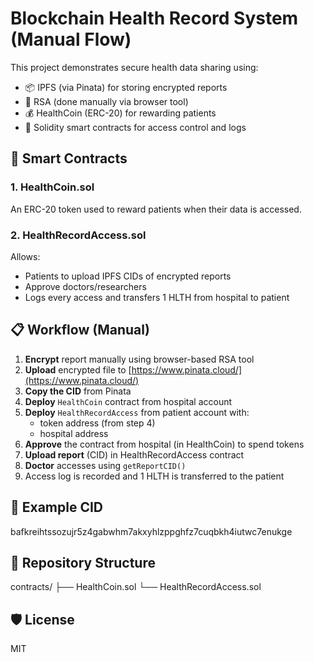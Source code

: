 # Blockchain Health Record System (Manual Flow)

This project demonstrates secure health data sharing using:
- 📦 IPFS (via Pinata) for storing encrypted reports
- 🔐 RSA (done manually via browser tool)
- 💰 HealthCoin (ERC-20) for rewarding patients
- 🧾 Solidity smart contracts for access control and logs

## 🧱 Smart Contracts

### 1. HealthCoin.sol
An ERC-20 token used to reward patients when their data is accessed.

### 2. HealthRecordAccess.sol
Allows:
- Patients to upload IPFS CIDs of encrypted reports
- Approve doctors/researchers
- Logs every access and transfers 1 HLTH from hospital to patient

## 📋 Workflow (Manual)

1. **Encrypt** report manually using browser-based RSA tool
2. **Upload** encrypted file to [https://www.pinata.cloud/](https://www.pinata.cloud/)
3. **Copy the CID** from Pinata
4. **Deploy** `HealthCoin` contract from hospital account
5. **Deploy** `HealthRecordAccess` from patient account with:
   - token address (from step 4)
   - hospital address
6. **Approve** the contract from hospital (in HealthCoin) to spend tokens
7. **Upload report** (CID) in HealthRecordAccess contract
8. **Doctor** accesses using `getReportCID()`
9. Access log is recorded and 1 HLTH is transferred to the patient

## 🧾 Example CID
bafkreihtssozujr5z4gabwhm7akxyhlzppghfz7cuqbkh4iutwc7enukge


## 📂 Repository Structure

contracts/
├── HealthCoin.sol
└── HealthRecordAccess.sol


## 🛡️ License
MIT
